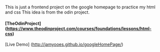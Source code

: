 This is just a frontend project on the google homepage to practice my html and css 
This idea is from the odin project.

#### [TheOdinProject] (https://www.theodinproject.com/courses/foundations/lessons/html-css)

[Live Demo] (http://jamyooes.github.io/googleHomePage/)
